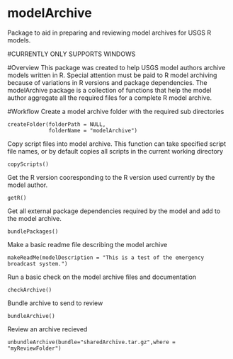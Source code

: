 # modelArchive
Package to aid in preparing and reviewing model archives for USGS R models.

#CURRENTLY ONLY SUPPORTS WINDOWS

#Overview
This package was created to help USGS model authors archive models written in R. Special attention must be paid to R model archiving because of variations in R versions and package dependencies. The modelArchive package is a collection of functions that help the model author aggregate all the required files for a complete R model archive.

#Workflow
Create a model archive folder with the required sub directories

```{r, eval=FALSE}
createFolder(folderPath = NULL,
             folderName = "modelArchive")
```

Copy script files into model archive. This function can take specified script file names, or by default copies all scripts in the current working directory

```{r, eval=FALSE}
copyScripts()
```

Get the R version cooresponding to the R version used currently by the model author.

```{r, eval=FALSE}
getR()
```

Get all external package dependencies required by the model and add to the model archive.

```{r, eval=FALSE}
bundlePackages()
```

Make a basic readme file describing the model archive

```{r, eval=FALSE}
makeReadMe(modelDescription = "This is a test of the emergency broadcast system.")
```

Run a basic check on the model archive files and documentation

```{r, eval=FALSE}
checkArchive()
```

Bundle archive to send to review

```{r, eval=FALSE}
bundleArchive()
```

Review an archive recieved

```{r, eval=FALSE}
unbundleArchive(bundle="sharedArchive.tar.gz",where = "myReviewFolder")
```
